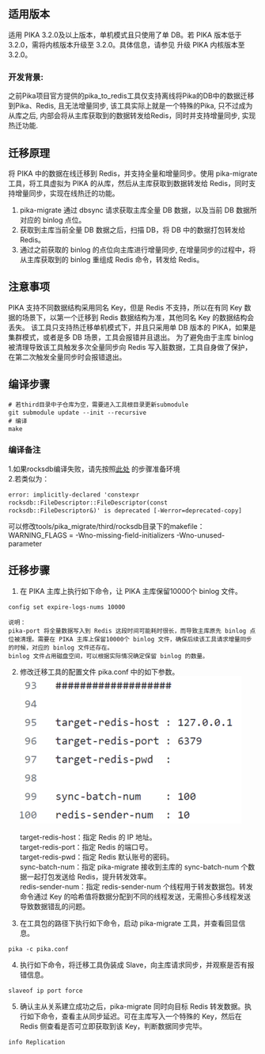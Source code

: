 

## 适用版本

适用 PIKA 3.2.0及以上版本，单机模式且只使用了单 DB。若 PIKA 版本低于3.2.0，需将内核版本升级至 3.2.0。具体信息，请参见 升级 PIKA 内核版本至3.2.0。
### 开发背景:
之前Pika项目官方提供的pika\_to\_redis工具仅支持离线将Pika的DB中的数据迁移到Pika、Redis, 且无法增量同步, 该工具实际上就是一个特殊的Pika, 只不过成为从库之后, 内部会将从主库获取到的数据转发给Redis，同时并支持增量同步,  实现热迁功能.

## 迁移原理

将 PIKA 中的数据在线迁移到 Redis，并支持全量和增量同步。使用 pika-migrate 工具，将工具虚拟为 PIKA 的从库，然后从主库获取到数据转发给 Redis，同时支持增量同步，实现在线热迁的功能。
1. pika-migrate 通过 dbsync 请求获取主库全量 DB 数据，以及当前 DB 数据所对应的 binlog 点位。
2. 获取到主库当前全量 DB 数据之后，扫描 DB，将 DB 中的数据打包转发给 Redis。
3. 通过之前获取的 binlog 的点位向主库进行增量同步, 在增量同步的过程中，将从主库获取到的 binlog 重组成 Redis 命令，转发给 Redis。


## 注意事项

PIKA 支持不同数据结构采用同名 Key，但是 Redis 不⽀持，所以在有同 Key 数据的场景下，以第⼀个迁移到 Redis 数据结构为准，其他同名 Key 的数据结构会丢失。
该工具只支持热迁移单机模式下，并且只采⽤单 DB 版本的 PIKA，如果是集群模式，或者是多 DB 场景，⼯具会报错并且退出。
为了避免由于主库 binlog 被清理导致该⼯具触发多次全量同步向 Redis 写入脏数据，工具自身做了保护，在第⼆次触发全量同步时会报错退出。

## 编译步骤
```shell
# 若third目录中子仓库为空，需要进入工具根目录更新submodule
git submodule update --init --recursive
# 编译
make
```

### 编译备注

1.如果rocksdb编译失败，请先按照[此处](https://github.com/facebook/rocksdb/blob/004237e62790320d8e630456cbeb6f4a1f3579c2/INSTALL.md) 的步骤准备环境  
2.若类似为：
```shell
error: implicitly-declared 'constexpr rocksdb::FileDescriptor::FileDescriptor(const rocksdb::FileDescriptor&)' is deprecated [-Werror=deprecated-copy]
```
可以修改tools/pika_migrate/third/rocksdb目录下的makefile： WARNING_FLAGS = -Wno-missing-field-initializers
-Wno-unused-parameter

## 迁移步骤

1. 在 PIKA 主库上执行如下命令，让 PIKA 主库保留10000个 binlog 文件。

```shell
config set expire-logs-nums 10000
```

```text
说明：
pika-port 将全量数据写入到 Redis 这段时间可能耗时很长，而导致主库原先 binlog 点位被清理。需要在 PIKA 主库上保留10000个 binlog ⽂件，确保后续该⼯具请求增量同步的时候，对应的 binlog 文件还存在。
binlog 文件占用磁盘空间，可以根据实际情况确定保留 binlog 的数量。
```

2. 修改迁移工具的配置文件 pika.conf 中的如下参数。
   ![img.png](img.png) 

   target-redis-host：指定 Redis 的 IP 地址。  
   target-redis-port：指定 Redis 的端口号。  
   target-redis-pwd：指定 Redis 默认账号的密码。  
   sync-batch-num：指定 pika-migrate 接收到主库的 sync-batch-num 个数据⼀起打包发送给 Redis，提升转发效率。  
   redis-sender-num：指定 redis-sender-num 个线程用于转发数据包。转发命令通过 Key 的哈希值将数据分配到不同的线程发送，无需担心多线程发送导致数据错乱的问题。  
3. 在工具包的路径下执行如下命令，启动 pika-migrate 工具，并查看回显信息。
```shell
pika -c pika.conf
```

4. 执行如下命令，将迁移工具伪装成 Slave，向主库请求同步，并观察是否有报错信息。
```shell
slaveof ip port force
```

5. 确认主从关系建立成功之后，pika-migrate 同时向目标 Redis 转发数据。执行如下命令，查看主从同步延迟。可在主库写入⼀个特殊的 Key，然后在 Redis 侧查看是否可立即获取到该 Key，判断数据同步完毕。
```shell
info Replication
```
